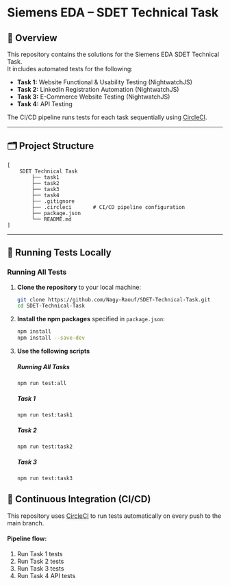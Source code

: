 # Siemens EDA – SDET Technical Task

## 📌 Overview

This repository contains the solutions for the Siemens EDA SDET Technical Task.  
It includes automated tests for the following:

- **Task 1:** Website Functional & Usability Testing (NightwatchJS)
- **Task 2:** LinkedIn Registration Automation (NightwatchJS)
- **Task 3:** E-Commerce Website Testing (NightwatchJS)
- **Task 4:** API Testing

The CI/CD pipeline runs tests for each task sequentially using [CircleCI](https://circleci.com/).

---

## 🗂 Project Structure

```
[
    SDET Technical Task
        ├── task1
        ├── task2
        ├── task3
        ├── task4
        ├── .gitignore
        ├── .circleci       # CI/CD pipeline configuration
        ├── package.json
        └── README.md
]
```

---

## 🚀 Running Tests Locally

### Running All Tests

1.  **Clone the repository** to your local machine:
    ```bash
    git clone https://github.com/Nagy-Raouf/SDET-Technical-Task.git
    cd SDET-Technical-Task
    ```
2.  **Install the npm packages** specified in `package.json`:
    ```bash
    npm install
    npm install --save-dev
    ```
3.  **Use the following scripts**

    ##### Running All Tasks

        npm run test:all

    ##### Task 1

        npm run test:task1

    ##### Task 2

        npm run test:task2

    ##### Task 3

        npm run test:task3

## 🔄 Continuous Integration (CI/CD)

This repository uses [CircleCI](https://circleci.com/) to run tests automatically on every push to the main branch.

#### Pipeline flow:

1. Run Task 1 tests
2. Run Task 2 tests
3. Run Task 3 tests
4. Run Task 4 API tests
